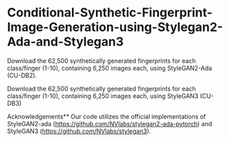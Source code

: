 # Conditional-Synthetic-Fingerprint-Image-Generation-using-Stylegan2-Ada-and-Stylegan3
Download the 62,500 synthetically generated fingerprints for each class/finger (1-10), containing 6,250 images each, using StyleGAN2-Ada (CU-DB2).

Download the 62,500 synthetically generated fingerprints for each class/finger (1-10), containing 6,250 images each, using StyleGAN3 (CU-DB3)


Acknowledgements**
Our code utilizes the official implementations of StyleGAN2-ada (https://github.com/NVlabs/stylegan2-ada-pytorch) and StyleGAN3 (https://github.com/NVlabs/stylegan3).
